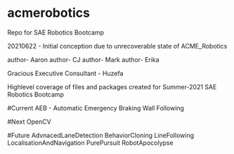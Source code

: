 # acmerobotics
Repo for SAE Robotics Bootcamp

20210622   -  Initial conception due to unrecoverable state of ACME_Robotics



author-  Aaron
author-  CJ
author-  Mark
author-  Erika

Gracious Executive Consultant - Huzefa



Highlevel coverage of files and packages created for Summer-2021  SAE Robotics Bootcamp

#Current
AEB  - Automatic Emergency Braking
Wall Following


#Next
OpenCV

#Future
AdvnacedLaneDetection
BehaviorCloning
LineFollowing
LocalisationAndNavigation
PurePursuit
RobotApocolypse

